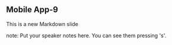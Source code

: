 ##  Mobile App-9

This is a new Markdown slide

note:
    Put your speaker notes here.
    You can see them pressing 's'.
